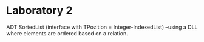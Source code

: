 # Laboratory 2

ADT  SortedList (interface  with TPozition  =  Integer-IndexedList) –using a  DLL  where elements are ordered based on a relation.
